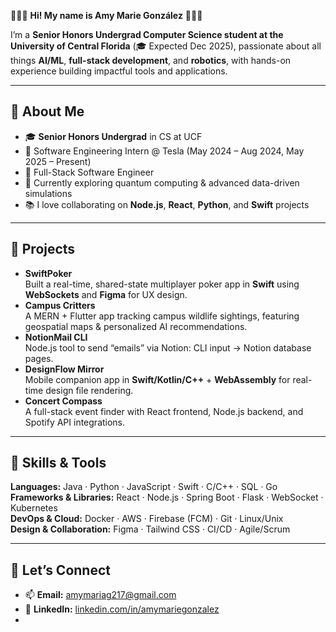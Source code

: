 🌸🌼🌺 **Hi! My name is Amy Marie González** 🌺🌼🌸

I’m a **Senior Honors Undergrad Computer Science student at the University of Central Florida** (🎓 Expected Dec 2025), passionate about all things **AI/ML**, **full-stack development**, and **robotics**, with hands-on experience building impactful tools and applications.

---

## 🌷 About Me
- 🎓 **Senior Honors Undergrad** in CS at UCF  
- 💼 Software Engineering Intern @ Tesla (May 2024 – Aug 2024, May 2025 – Present)  
- 🤖 Full-Stack Software Engineer  
- 🌱 Currently exploring quantum computing & advanced data-driven simulations  
- 📚 I love collaborating on **Node.js**, **React**, **Python**, and **Swift** projects

---

## 🌸 Projects
- **SwiftPoker**  
  Built a real-time, shared-state multiplayer poker app in **Swift** using **WebSockets** and **Figma** for UX design.  
- **Campus Critters**  
  A MERN + Flutter app tracking campus wildlife sightings, featuring geospatial maps & personalized AI recommendations.  
- **NotionMail CLI**  
  Node.js tool to send “emails” via Notion: CLI input → Notion database pages.  
- **DesignFlow Mirror**  
  Mobile companion app in **Swift/Kotlin/C++** + **WebAssembly** for real-time design file rendering.  
- **Concert Compass**  
  A full-stack event finder with React frontend, Node.js backend, and Spotify API integrations.

---

## 🌼 Skills & Tools
**Languages:** Java · Python · JavaScript · Swift · C/C++ · SQL · Go  
**Frameworks & Libraries:** React · Node.js · Spring Boot · Flask · WebSocket · Kubernetes  
**DevOps & Cloud:** Docker · AWS · Firebase (FCM) · Git · Linux/Unix  
**Design & Collaboration:** Figma · Tailwind CSS · CI/CD · Agile/Scrum

---

## 🌺 Let’s Connect
- 📫 **Email:** [amymariag217@gmail.com](mailto:amymariag217@gmail.com)  
- 🔗 **LinkedIn:** [linkedin.com/in/amymariegonzalez](https://linkedin.com/in/amymariegonzalez)
- 
